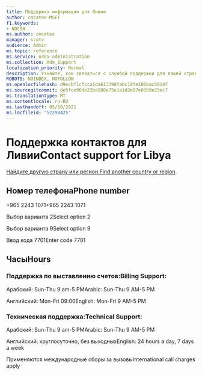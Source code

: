 ```yaml
---
title: Поддержка информации для Ливии
author: cmcatee-MSFT
f1.keywords:
- NOCSH
ms.author: cmcatee
manager: scotv
audience: Admin
ms.topic: reference
ms.service: o365-administration
ms.collection: Adm_Support
localization_priority: Normal
description: Узнайте, как связаться с службой поддержки для вашей страны или региона.
ROBOTS: NOINDEX, NOFOLLOW
ms.openlocfilehash: d9ecbf1cfcca1da61339dfabc18fe186bac50147
ms.sourcegitcommit: de5fce90de22ba588e75e1a1d2e87e03b9e25ec7
ms.translationtype: MT
ms.contentlocale: ru-RU
ms.lasthandoff: 05/10/2021
ms.locfileid: "52298425"
---
```

# <a name="contact-support-for-libya"></a><span data-ttu-id="7b8bd-103">Поддержка контактов для Ливии</span><span class="sxs-lookup"><span data-stu-id="7b8bd-103">Contact support for Libya</span></span>

<span data-ttu-id="7b8bd-104">[Найдите другую страну или регион.](../../business-video/get-help-support.md)</span><span class="sxs-lookup"><span data-stu-id="7b8bd-104">[Find another country or region](../../business-video/get-help-support.md).</span></span>

## <a name="phone-number"></a><span data-ttu-id="7b8bd-105">Номер телефона</span><span class="sxs-lookup"><span data-stu-id="7b8bd-105">Phone number</span></span>
<span data-ttu-id="7b8bd-106">+965 2243 1071</span><span class="sxs-lookup"><span data-stu-id="7b8bd-106">+965 2243 1071</span></span>

<span data-ttu-id="7b8bd-107">Выбор варианта 2</span><span class="sxs-lookup"><span data-stu-id="7b8bd-107">Select option 2</span></span>

<span data-ttu-id="7b8bd-108">Выбор варианта 9</span><span class="sxs-lookup"><span data-stu-id="7b8bd-108">Select option 9</span></span>

<span data-ttu-id="7b8bd-109">Ввод кода 7701</span><span class="sxs-lookup"><span data-stu-id="7b8bd-109">Enter code 7701</span></span>

## <a name="hours"></a><span data-ttu-id="7b8bd-110">Часы</span><span class="sxs-lookup"><span data-stu-id="7b8bd-110">Hours</span></span>
### <a name="billing-support"></a><span data-ttu-id="7b8bd-111">Поддержка по выставлению счетов:</span><span class="sxs-lookup"><span data-stu-id="7b8bd-111">Billing Support:</span></span>

<span data-ttu-id="7b8bd-112">Арабский: Sun-Thu 9 am-5 PM</span><span class="sxs-lookup"><span data-stu-id="7b8bd-112">Arabic: Sun-Thu 9 AM-5 PM</span></span>

<span data-ttu-id="7b8bd-113">Английский: Mon-Fri 09:00</span><span class="sxs-lookup"><span data-stu-id="7b8bd-113">English: Mon-Fri 9 AM-5 PM</span></span>

### <a name="technical-support"></a><span data-ttu-id="7b8bd-114">Техническая поддержка:</span><span class="sxs-lookup"><span data-stu-id="7b8bd-114">Technical Support:</span></span>

<span data-ttu-id="7b8bd-115">Арабский: Sun-Thu 9 am-5 PM</span><span class="sxs-lookup"><span data-stu-id="7b8bd-115">Arabic: Sun-Thu 9 AM-5 PM</span></span>

<span data-ttu-id="7b8bd-116">Английский: круглосуточно, без выходных</span><span class="sxs-lookup"><span data-stu-id="7b8bd-116">English: 24 hours a day, 7 days a week</span></span>

<span data-ttu-id="7b8bd-117">Применяются международные сборы за вызовы</span><span class="sxs-lookup"><span data-stu-id="7b8bd-117">International call charges apply</span></span>
